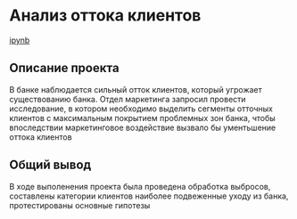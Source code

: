# Анализ оттока клиентов
[ipynb](https://github.com/123yaroslav/portfolio/blob/main/Final%20project%20Yandex%20Praktikum/Final%20Project.ipynb)
## Описание проекта
В банке наблюдается сильный отток клиентов, который угрожает существованию банка. Отдел маркетинга запросил провести исследование, в котором необходимо выделить сегменты отточных клиентов с максимальным покрытием проблемных зон банка, чтобы впоследствии маркетинговое воздействие вызвало бы ументьшение оттока клиентов

## Общий вывод
В ходе выполенения проекта была проведена обработка выбросов, составлены категории клиентов наиболее подвеженные уходу из банка, протестированы основные гипотезы
